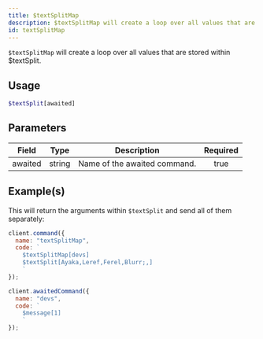 ```yaml
---
title: $textSplitMap
description: $textSplitMap will create a loop over all values that are stored within $textSplit
id: textSplitMap
---
```


`$textSplitMap` will create a loop over all values that are stored within $textSplit.

## Usage

```php
$textSplit[awaited]
```

## Parameters

| Field   | Type   | Description                  | Required |
| ------- | ------ | ---------------------------- | :------: |
| awaited | string | Name of the awaited command. |   true   |

## Example(s)

This will return the arguments within `$textSplit` and send all of them separately:

```javascript
client.command({
  name: "textSplitMap",
  code: `
    $textSplitMap[devs]
    $textSplit[Ayaka,Leref,Ferel,Blurr;,]
    `
});

client.awaitedCommand({
  name: "devs",
  code: `
    $message[1]
    `
});
```

